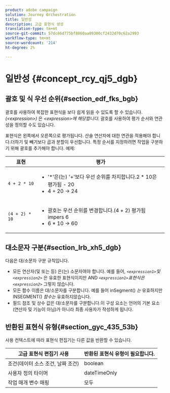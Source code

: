 ```yaml
---
product: adobe campaign
solution: Journey Orchestration
title: 일반성
description: 고급 표현식 생성
translation-type: tm+mt
source-git-commit: 57dc86d775bf8860aa09300cf2432d70c62a2993
workflow-type: tm+mt
source-wordcount: '214'
ht-degree: 2%

---
```



# 일반성 {#concept_rcy_qj5_dgb}

## 괄호 및 식 우선 순위{#section_edf_fks_bgb}

괄호를 사용하여 복잡한 표현식을 보다 쉽게 읽을 수 있도록 할 수 있습니다. _(&lt;expression>)_ 은 _&lt;expression>에 해당합니다_. 괄호를 사용하여 평가 순서와 연관성을 정의할 수도 있습니다.

표현식은 왼쪽에서 오른쪽으로 평가됩니다. 산술 연산자에 대한 연관을 적용해야 합니다.더하기 및 빼기보다 곱과 분할이 우선합니다. 특정 순서를 지정하려면 작업을 구분하기 위해 괄호를 추가해야 합니다. 예제:

<!--```5 + 2 * 10 = 25, and (5 + 2) * 10 = 70```-->

| 표현 | 평가 |
|--- |--- |
| `4 + 2 * 10` | <ul><li>&#39;*&#39;은(는) &#39;+&#39;보다 우선 순위를 차지합니다.2 * 10은 평가됨 - 20</li><li>4 + 20 → 24</li></ul> |
| `(4 + 2) * 10` | <ul><li>괄호는 우선 순위를 변경합니다.(4 + 2) 평가됨 impers 6</li><li> 6 * 10 → 60</li></ul> |

## 대소문자 구분{#section_lrb_xh5_dgb}

다음은 대/소문자 구분 규칙입니다.

* 모든 연산자(및 또는 등) 은(는) 소문자여야 합니다. 예를 들어, _`<expression1>`및`<expression2>`_ 은 유효한 표현식이지만 AND _`<expression1>`표현식은`<expression2>`_ 그렇지 않습니다.
* 모든 함수 이름은 대/소문자를 구분합니다. 예를 들어 inSegment() _는_ 유효하지만 INSEGMENT() _함수는_ 유효하지않습니다.
* 필드 참조 및 상수 값은 대/소문자를 구분합니다.이 구성 요소는 언어의 기본 요소(연산자 및 기능이 아님)가 아니라 최종 사용자가 작성하게 됩니다.

## 반환된 표현식 유형{#section_gyc_435_53b}

사용 컨텍스트에 따라 표현식 편집기는 다른 값을 반환할 수 있습니다.

| 고급 표현식 편집기 사용 | 반환된 표현식 유형이 필요합니다. |
|--- |--- |
| 조건(데이터 소스 조건, 날짜 조건) | boolean |
| 사용자 정의 타이머 | dateTimeOnly |
| 작업 매개 변수 매핑 | 모두 |
